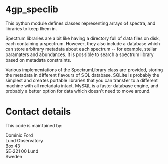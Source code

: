 # 4gp_speclib

This python module defines classes representing arrays of spectra, and libraries to keep them in.

Spectrum libraries are a bit like having a directory full of data files on disk, each containing a spectrum. However, they also include a database which can store arbitrary metadata about each spectrum -- for example, stellar paramaters and abundances. It is possible to search a spectrum library based on metadata constraints.

Various implementations of the SpectrumLibrary class are provided, storing the metadata in different flavours of SQL database. SQLite is probably the simplest and creates portable libraries that you can transfer to a different machine with all metadata intact. MySQL is a faster database engine, and probably a better option for data which doesn't need to move around.

# Contact details
This code is maintained by:

Dominic Ford  
Lund Observatory  
Box 43  
SE-221 00 Lund  
Sweden
